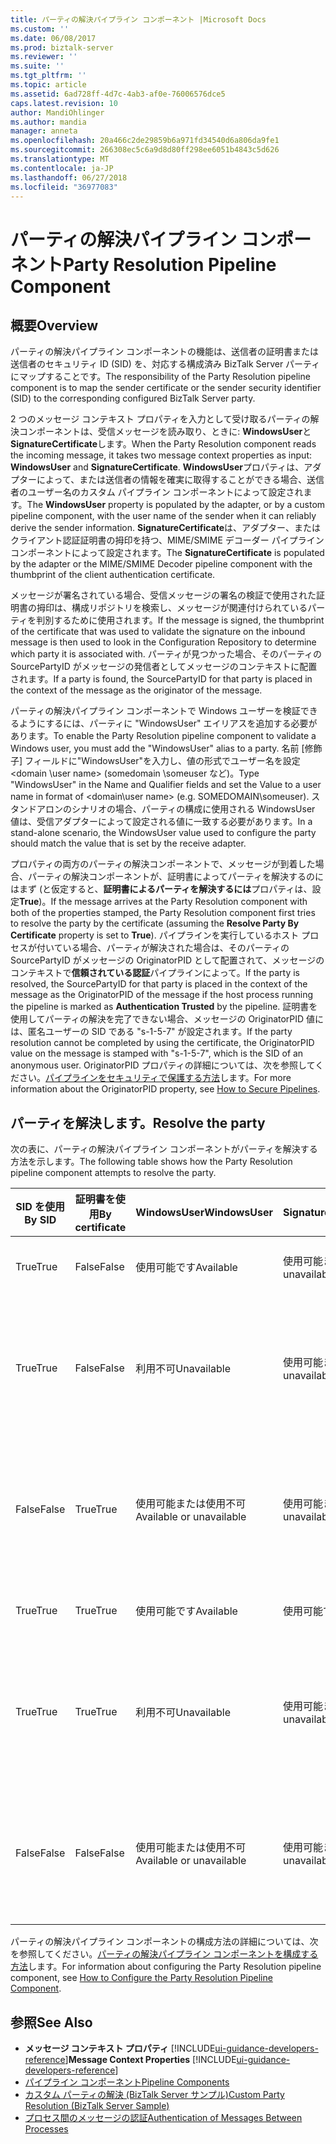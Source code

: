 ```yaml
---
title: パーティの解決パイプライン コンポーネント |Microsoft Docs
ms.custom: ''
ms.date: 06/08/2017
ms.prod: biztalk-server
ms.reviewer: ''
ms.suite: ''
ms.tgt_pltfrm: ''
ms.topic: article
ms.assetid: 6ad728ff-4d7c-4ab3-af0e-76006576dce5
caps.latest.revision: 10
author: MandiOhlinger
ms.author: mandia
manager: anneta
ms.openlocfilehash: 20a466c2de29859b6a971fd34540d6a806da9fe1
ms.sourcegitcommit: 266308ec5c6a9d8d80ff298ee6051b4843c5d626
ms.translationtype: MT
ms.contentlocale: ja-JP
ms.lasthandoff: 06/27/2018
ms.locfileid: "36977083"
---
```

# <a name="party-resolution-pipeline-component"></a><span data-ttu-id="dc648-102">パーティの解決パイプライン コンポーネント</span><span class="sxs-lookup"><span data-stu-id="dc648-102">Party Resolution Pipeline Component</span></span>

## <a name="overview"></a><span data-ttu-id="dc648-103">概要</span><span class="sxs-lookup"><span data-stu-id="dc648-103">Overview</span></span>
<span data-ttu-id="dc648-104">パーティの解決パイプライン コンポーネントの機能は、送信者の証明書または送信者のセキュリティ ID (SID) を、対応する構成済み BizTalk Server パーティにマップすることです。</span><span class="sxs-lookup"><span data-stu-id="dc648-104">The responsibility of the Party Resolution pipeline component is to map the sender certificate or the sender security identifier (SID) to the corresponding configured BizTalk Server party.</span></span>  

 <span data-ttu-id="dc648-105">2 つのメッセージ コンテキスト プロパティを入力として受け取るパーティの解決コンポーネントは、受信メッセージを読み取り、ときに: **WindowsUser**と**SignatureCertificate**します。</span><span class="sxs-lookup"><span data-stu-id="dc648-105">When the Party Resolution component reads the incoming message, it takes two message context properties as input: **WindowsUser** and **SignatureCertificate**.</span></span> <span data-ttu-id="dc648-106">**WindowsUser**プロパティは、アダプターによって、または送信者の情報を確実に取得することができる場合、送信者のユーザー名のカスタム パイプライン コンポーネントによって設定されます。</span><span class="sxs-lookup"><span data-stu-id="dc648-106">The **WindowsUser** property is populated by the adapter, or by a custom pipeline component, with the user name of the sender when it can reliably derive the sender information.</span></span> <span data-ttu-id="dc648-107">**SignatureCertificate**は、アダプター、またはクライアント認証証明書の拇印を持つ、MIME/SMIME デコーダー パイプライン コンポーネントによって設定されます。</span><span class="sxs-lookup"><span data-stu-id="dc648-107">The **SignatureCertificate** is populated by the adapter or the MIME/SMIME Decoder pipeline component with the thumbprint of the client authentication certificate.</span></span>  

 <span data-ttu-id="dc648-108">メッセージが署名されている場合、受信メッセージの署名の検証で使用された証明書の拇印は、構成リポジトリを検索し、メッセージが関連付けられているパーティを判別するために使用されます。</span><span class="sxs-lookup"><span data-stu-id="dc648-108">If the message is signed, the thumbprint of the certificate that was used to validate the signature on the inbound message is then used to look in the Configuration Repository to determine which party it is associated with.</span></span> <span data-ttu-id="dc648-109">パーティが見つかった場合、そのパーティの SourcePartyID がメッセージの発信者としてメッセージのコンテキストに配置されます。</span><span class="sxs-lookup"><span data-stu-id="dc648-109">If a party is found, the SourcePartyID for that party is placed in the context of the message as the originator of the message.</span></span>  

 <span data-ttu-id="dc648-110">パーティの解決パイプライン コンポーネントで Windows ユーザーを検証できるようにするには、パーティに "WindowsUser" エイリアスを追加する必要があります。</span><span class="sxs-lookup"><span data-stu-id="dc648-110">To enable the Party Resolution pipeline component to validate a Windows user, you must add the "WindowsUser" alias to a party.</span></span> <span data-ttu-id="dc648-111">名前 [修飾子] フィールドに"WindowsUser"を入力し、値の形式でユーザー名を設定\<domain \user name\> (somedomain \someuser など)。</span><span class="sxs-lookup"><span data-stu-id="dc648-111">Type "WindowsUser" in the Name and Qualifier fields and set the Value to a user name in format of \<domain\user name\> (e.g. SOMEDOMAIN\someuser).</span></span> <span data-ttu-id="dc648-112">スタンドアロンのシナリオの場合、パーティの構成に使用される WindowsUser 値は、受信アダプターによって設定される値に一致する必要があります。</span><span class="sxs-lookup"><span data-stu-id="dc648-112">In a stand-alone scenario, the WindowsUser value used to configure the party should match the value that is set by the receive adapter.</span></span>  

 <span data-ttu-id="dc648-113">プロパティの両方のパーティの解決コンポーネントで、メッセージが到着した場合、パーティの解決コンポーネントが、証明書によってパーティを解決するのにはまず (と仮定すると、**証明書によるパーティを解決するには**プロパティは、設定**True**)。</span><span class="sxs-lookup"><span data-stu-id="dc648-113">If the message arrives at the Party Resolution component with both of the properties stamped, the Party Resolution component first tries to resolve the party by the certificate (assuming the **Resolve Party By Certificate** property is set to **True**).</span></span> <span data-ttu-id="dc648-114">パイプラインを実行しているホスト プロセスが付いている場合、パーティが解決された場合は、そのパーティの SourcePartyID がメッセージの OriginatorPID として配置されて、メッセージのコンテキストで**信頼されている認証**パイプラインによって。</span><span class="sxs-lookup"><span data-stu-id="dc648-114">If the party is resolved, the SourcePartyID for that party is placed in the context of the message as the OriginatorPID of the message if the host process running the pipeline is marked as **Authentication Trusted** by the pipeline.</span></span> <span data-ttu-id="dc648-115">証明書を使用してパーティの解決を完了できない場合、メッセージの OriginatorPID 値には、匿名ユーザーの SID である "s-1-5-7" が設定されます。</span><span class="sxs-lookup"><span data-stu-id="dc648-115">If the party resolution cannot be completed by using the certificate, the OriginatorPID value on the message is stamped with "s-1-5-7", which is the SID of an anonymous user.</span></span> <span data-ttu-id="dc648-116">OriginatorPID プロパティの詳細については、次を参照してください。[パイプラインをセキュリティで保護する方法](../core/how-to-secure-pipelines.md)します。</span><span class="sxs-lookup"><span data-stu-id="dc648-116">For more information about the OriginatorPID property, see [How to Secure Pipelines](../core/how-to-secure-pipelines.md).</span></span>  

## <a name="resolve-the-party"></a><span data-ttu-id="dc648-117">パーティを解決します。</span><span class="sxs-lookup"><span data-stu-id="dc648-117">Resolve the party</span></span>  
 <span data-ttu-id="dc648-118">次の表に、パーティの解決パイプライン コンポーネントがパーティを解決する方法を示します。</span><span class="sxs-lookup"><span data-stu-id="dc648-118">The following table shows how the Party Resolution pipeline component attempts to resolve the party.</span></span>  

|<span data-ttu-id="dc648-119">SID を使用</span><span class="sxs-lookup"><span data-stu-id="dc648-119">By SID</span></span>|<span data-ttu-id="dc648-120">証明書を使用</span><span class="sxs-lookup"><span data-stu-id="dc648-120">By certificate</span></span>|<span data-ttu-id="dc648-121">WindowsUser</span><span class="sxs-lookup"><span data-stu-id="dc648-121">WindowsUser</span></span>|<span data-ttu-id="dc648-122">SignatureCertificate</span><span class="sxs-lookup"><span data-stu-id="dc648-122">SignatureCertificate</span></span>|<span data-ttu-id="dc648-123">結果</span><span class="sxs-lookup"><span data-stu-id="dc648-123">Result</span></span>|  
|------------|--------------------|-----------------|--------------------------|------------|  
|<span data-ttu-id="dc648-124">True</span><span class="sxs-lookup"><span data-stu-id="dc648-124">True</span></span>|<span data-ttu-id="dc648-125">False</span><span class="sxs-lookup"><span data-stu-id="dc648-125">False</span></span>|<span data-ttu-id="dc648-126">使用可能です</span><span class="sxs-lookup"><span data-stu-id="dc648-126">Available</span></span>|<span data-ttu-id="dc648-127">使用可能または使用不可</span><span class="sxs-lookup"><span data-stu-id="dc648-127">Available or unavailable</span></span>|<span data-ttu-id="dc648-128">パーティが解決されます。</span><span class="sxs-lookup"><span data-stu-id="dc648-128">Party is resolved.</span></span>|  
|<span data-ttu-id="dc648-129">True</span><span class="sxs-lookup"><span data-stu-id="dc648-129">True</span></span>|<span data-ttu-id="dc648-130">False</span><span class="sxs-lookup"><span data-stu-id="dc648-130">False</span></span>|<span data-ttu-id="dc648-131">利用不可</span><span class="sxs-lookup"><span data-stu-id="dc648-131">Unavailable</span></span>|<span data-ttu-id="dc648-132">使用可能または使用不可</span><span class="sxs-lookup"><span data-stu-id="dc648-132">Available or unavailable</span></span>|<span data-ttu-id="dc648-133">パーティは解決されず、匿名として設定されます。</span><span class="sxs-lookup"><span data-stu-id="dc648-133">Party is not resolved and is stamped as anonymous.</span></span>|  
|<span data-ttu-id="dc648-134">False</span><span class="sxs-lookup"><span data-stu-id="dc648-134">False</span></span>|<span data-ttu-id="dc648-135">True</span><span class="sxs-lookup"><span data-stu-id="dc648-135">True</span></span>|<span data-ttu-id="dc648-136">使用可能または使用不可</span><span class="sxs-lookup"><span data-stu-id="dc648-136">Available or unavailable</span></span>|<span data-ttu-id="dc648-137">使用可能または使用不可</span><span class="sxs-lookup"><span data-stu-id="dc648-137">Available or unavailable</span></span>|<span data-ttu-id="dc648-138">パーティは解決されず、匿名として設定されます。</span><span class="sxs-lookup"><span data-stu-id="dc648-138">Party is not resolved and is stamped as anonymous.</span></span>|  
|<span data-ttu-id="dc648-139">True</span><span class="sxs-lookup"><span data-stu-id="dc648-139">True</span></span>|<span data-ttu-id="dc648-140">True</span><span class="sxs-lookup"><span data-stu-id="dc648-140">True</span></span>|<span data-ttu-id="dc648-141">使用可能です</span><span class="sxs-lookup"><span data-stu-id="dc648-141">Available</span></span>|<span data-ttu-id="dc648-142">使用可能です</span><span class="sxs-lookup"><span data-stu-id="dc648-142">Available</span></span>|<span data-ttu-id="dc648-143">パーティが解決されます。</span><span class="sxs-lookup"><span data-stu-id="dc648-143">Party is resolved.</span></span>|  
|<span data-ttu-id="dc648-144">True</span><span class="sxs-lookup"><span data-stu-id="dc648-144">True</span></span>|<span data-ttu-id="dc648-145">True</span><span class="sxs-lookup"><span data-stu-id="dc648-145">True</span></span>|<span data-ttu-id="dc648-146">利用不可</span><span class="sxs-lookup"><span data-stu-id="dc648-146">Unavailable</span></span>|<span data-ttu-id="dc648-147">使用可能または使用不可</span><span class="sxs-lookup"><span data-stu-id="dc648-147">Available or unavailable</span></span>|<span data-ttu-id="dc648-148">パーティは解決されず、匿名として設定されます。</span><span class="sxs-lookup"><span data-stu-id="dc648-148">Party is not resolved and is stamped as anonymous.</span></span>|  
|<span data-ttu-id="dc648-149">False</span><span class="sxs-lookup"><span data-stu-id="dc648-149">False</span></span>|<span data-ttu-id="dc648-150">False</span><span class="sxs-lookup"><span data-stu-id="dc648-150">False</span></span>|<span data-ttu-id="dc648-151">使用可能または使用不可</span><span class="sxs-lookup"><span data-stu-id="dc648-151">Available or unavailable</span></span>|<span data-ttu-id="dc648-152">使用可能または使用不可</span><span class="sxs-lookup"><span data-stu-id="dc648-152">Available or unavailable</span></span>|<span data-ttu-id="dc648-153">パーティは解決されず、匿名として設定されます。</span><span class="sxs-lookup"><span data-stu-id="dc648-153">Party is not resolved and is stamped as anonymous.</span></span>|  

 <span data-ttu-id="dc648-154">パーティの解決パイプライン コンポーネントの構成方法の詳細については、次を参照してください。[パーティの解決パイプライン コンポーネントを構成する方法](../core/how-to-configure-the-party-resolution-pipeline-component.md)します。</span><span class="sxs-lookup"><span data-stu-id="dc648-154">For information about configuring the Party Resolution pipeline component, see [How to Configure the Party Resolution Pipeline Component](../core/how-to-configure-the-party-resolution-pipeline-component.md).</span></span>  

## <a name="see-also"></a><span data-ttu-id="dc648-155">参照</span><span class="sxs-lookup"><span data-stu-id="dc648-155">See Also</span></span>  
- <span data-ttu-id="dc648-156">**メッセージ コンテキスト プロパティ** [!INCLUDE[ui-guidance-developers-reference](../includes/ui-guidance-developers-reference.md)]</span><span class="sxs-lookup"><span data-stu-id="dc648-156">**Message Context Properties** [!INCLUDE[ui-guidance-developers-reference](../includes/ui-guidance-developers-reference.md)]</span></span>   
- [<span data-ttu-id="dc648-157">パイプライン コンポーネント</span><span class="sxs-lookup"><span data-stu-id="dc648-157">Pipeline Components</span></span>](../core/pipeline-components.md)   
- [<span data-ttu-id="dc648-158">カスタム パーティの解決 (BizTalk Server サンプル)</span><span class="sxs-lookup"><span data-stu-id="dc648-158">Custom Party Resolution (BizTalk Server Sample)</span></span>](../core/custom-party-resolution-biztalk-server-sample.md)   
- [<span data-ttu-id="dc648-159">プロセス間のメッセージの認証</span><span class="sxs-lookup"><span data-stu-id="dc648-159">Authentication of Messages Between Processes</span></span>](../core/authentication-of-messages-between-processes.md)
